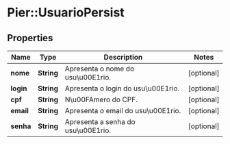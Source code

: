 # Pier::UsuarioPersist

## Properties
Name | Type | Description | Notes
------------ | ------------- | ------------- | -------------
**nome** | **String** | Apresenta o nome do usu\u00E1rio. | [optional] 
**login** | **String** | Apresenta o login do usu\u00E1rio. | [optional] 
**cpf** | **String** | N\u00FAmero do CPF. | [optional] 
**email** | **String** | Apresenta o email do usu\u00E1rio. | [optional] 
**senha** | **String** | Apresenta a senha do usu\u00E1rio. | [optional] 


